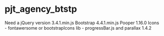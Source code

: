 # pjt_agency_btstp

Need a jQuery version 3.4.1.min.js
Bootstrap 4.4.1.min.js
Pooper 1.16.0
Icons - fontawersome or bootstrapIcons
lib - progressBar.js and parallax 1.4.2


